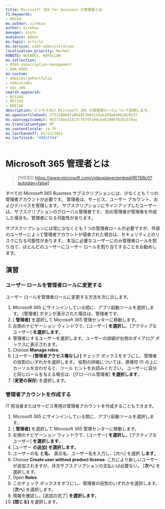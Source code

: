 ```yaml
---
title: Microsoft 365 for business の管理者とは
f1.keywords:
- NOCSH
ms.author: sirkkuw
author: Sirkkuw
manager: scotv
audience: Admin
ms.topic: article
ms.service: o365-administration
localization_priority: Normal
ROBOTS: NOINDEX, NOFOLLOW
ms.collection:
- M365-subscription-management
- Adm_O365
ms.custom:
- AdminSurgePortfolio
- adminvideo
- okr_smb
search.appverid:
- BCS160
- MET150
- MOE150
description: ビジネス向け Microsoft 365 の管理者ロールについて説明します。
ms.openlocfilehash: 3f532080dfa8b492700e258ab109a04962820557
ms.sourcegitcommit: 855719ee21017cf87dfa98cbe62806763bcb78ac
ms.translationtype: MT
ms.contentlocale: ja-JP
ms.lasthandoff: 01/22/2021
ms.locfileid: "49927744"
---
```

# <a name="what-is-a-microsoft-365-admin"></a>Microsoft 365 管理者とは

> [!VIDEO https://www.microsoft.com/videoplayer/embed/RE1SRc0?autoplay=false]

すべての Microsoft 365 Business サブスクリプションには、少なくとも 1 つの管理者アカウントが必要です。 管理者は、サービス、ユーザー アカウント、およびデバイスを管理します。 サブスクリプションにサインアップしたユーザーは、サブスクリプションのグローバル管理者です。 別の管理者が管理者を作成した場合も、管理者になる可能性があります。

サブスクリプションには常に少なくとも 1 つの管理者ロールが必要ですが、外部のユーザーによって管理者アカウントが侵害された場合は、セキュリティ上のリスクになる可能性があります。 本当に必要なユーザーにのみ管理者ロールを割り当て、ほとんどのユーザーにユーザー ロールを割り当てすることをお勧めします。

## <a name="try-it"></a>演習

### <a name="change-a-user-role-to-an-admin-role"></a>ユーザー ロールを管理者ロールに変更する

ユーザー ロールを管理者ロールに変更する方法を次に示します。

1. Microsoft 365 にサインインしている間に、アプリ起動ツールを選択します。 [管理者] ボタンが表示された場合は、管理者です。
1. [ **管理者]** を選択して Microsoft 365 管理センターに移動します。
1. 左側のナビゲーション ウィンドウで、[ユーザー] **を選択し**、[アクティブなユーザー] **を選択します**。
1. 管理者にするユーザーを選択します。ユーザーの詳細が右側のダイアログ ボックスに表示されます。
1. Choose **Manage roles**.
1. [ユーザー **(管理者アクセス権なし) ]** チェック ボックスをオフにし、管理者の役割のいずれかを選択します。 役割の詳細については、感嘆符 (!) の上にカーソルを合わせると、ツール ヒントをお読みください。 ユーザーに自分と同じロールを与える場合は、[グローバル管理者] **を選択します**。
1. [**変更の保存**] を選択します。

### <a name="create-an-admin-account"></a>管理者アカウントを作成する 

IT 担当者またはサービス専用の管理者アカウントを作成することもできます。

1. Microsoft 365 にサインインしている間に、アプリ起動ツールを選択します。
1. [ **管理者]** を選択して Microsoft 365 管理センターに移動します。
1. 左側のナビゲーション ウィンドウで、[ユーザー] **を選択し**、[アクティブなユーザー] **を選択します**。
1. [ユーザー **の追加] を選択します**。
1. ユーザーの名 **と名、** 表示名、ユーザー名を入力し、[次へ] を選択 **します**。
1. Choose **Create user without product license**. これにより新しいユーザーが追加されますが、月次サブスクリプションの支払いは必要ない。 [**次へ**] を選択します。
1. Open **Roles**.
1. このチェック ボックスをオフにし、管理者の役割のいずれかを選択します。 [**次へ**] を選択します。
1. 情報を確認し、[追加の完了] **を選択します**。
1. **[閉じる]** を選択します。

